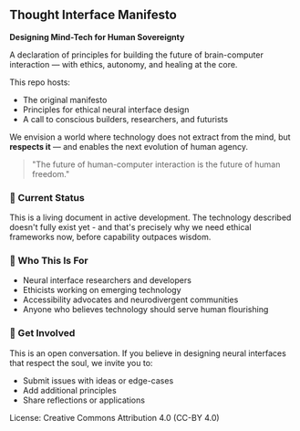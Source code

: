 ## Thought Interface Manifesto

**Designing Mind-Tech for Human Sovereignty**

A declaration of principles for building the future of brain-computer interaction — with ethics, autonomy, and healing at the core.

This repo hosts:

* The original manifesto
* Principles for ethical neural interface design
* A call to conscious builders, researchers, and futurists

We envision a world where technology does not extract from the mind, but **respects it** — and enables the next evolution of human agency.

> "The future of human-computer interaction is the future of human freedom."

### 🔬 Current Status
This is a living document in active development. The technology described doesn't fully exist yet - and that's precisely why we need ethical frameworks now, before capability outpaces wisdom.

### 🤝 Who This Is For
- Neural interface researchers and developers
- Ethicists working on emerging technology
- Accessibility advocates and neurodivergent communities
- Anyone who believes technology should serve human flourishing

### 📢 Get Involved

This is an open conversation. If you believe in designing neural interfaces that respect the soul, we invite you to:

* Submit issues with ideas or edge-cases
* Add additional principles
* Share reflections or applications

License: Creative Commons Attribution 4.0 (CC-BY 4.0)